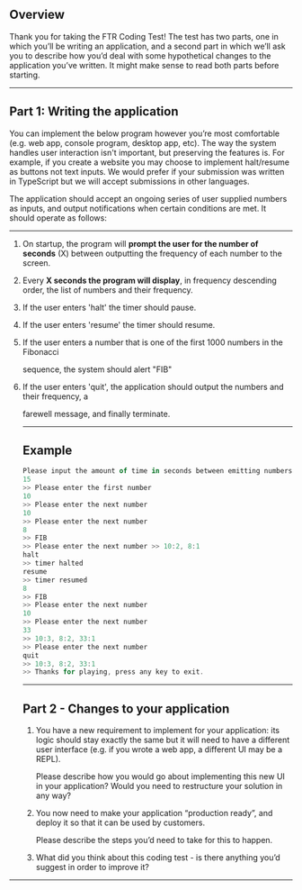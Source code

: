 ## Overview

Thank you for taking the FTR Coding Test! The test has two parts, one in which you’ll be writing
an application, and a second part in which we’ll ask you to describe how you’d deal with some
hypothetical changes to the application you’ve written. It might make sense to read both parts
before starting.

---

## Part 1: Writing the application

You can implement the below program however you’re most comfortable (e.g. web app, console
program, desktop app, etc). The way the system handles user interaction isn't important, but
preserving the features is. For example, if you create a website you may choose to implement
halt/resume as buttons not text inputs. We would prefer if your submission was written in
TypeScript but we will accept submissions in other languages.

The application should accept an ongoing series of user supplied numbers as inputs, and output
notifications when certain conditions are met. It should operate as follows:

---

1. On startup, the program will **prompt the user for the number of seconds** (X) between
outputting the frequency of each number to the screen.
2. Every **X seconds the program will display**, in frequency descending order, the list of
numbers and their frequency.
3. If the user enters 'halt' the timer should pause.
4. If the user enters 'resume' the timer should resume.
5. If the user enters a number that is one of the first 1000 numbers in the Fibonacci
    
    sequence, the system should alert "FIB"
    
6. If the user enters 'quit', the application should output the numbers and their frequency, a
    
    farewell message, and finally terminate.
    
    ---
    
    ## Example
    
    ```jsx
    Please input the amount of time in seconds between emitting numbers and their frequency
    15
    >> Please enter the first number
    10
    >> Please enter the next number
    10
    >> Please enter the next number
    8
    >> FIB
    >> Please enter the next number >> 10:2, 8:1
    halt
    >> timer halted
    resume
    >> timer resumed
    8
    >> FIB
    >> Please enter the next number
    10
    >> Please enter the next number
    33
    >> 10:3, 8:2, 33:1
    >> Please enter the next number
    quit
    >> 10:3, 8:2, 33:1
    >> Thanks for playing, press any key to exit.
    ```
    
    ---
    
    ## Part 2 - Changes to your application
    
    1. You have a new requirement to implement for your application: its logic should stay
    exactly the same but it will need to have a different user interface (e.g. if you wrote a
    web app, a different UI may be a REPL).
        
        Please describe how you would go about implementing this new UI in your application?
        Would you need to restructure your solution in any way?
        
    2. You now need to make your application “production ready”, and deploy it so that it can
    be used by customers.
        
        Please describe the steps you’d need to take for this to happen.
        
    3. What did you think about this coding test - is there anything you’d suggest in order to
    improve it?
---
